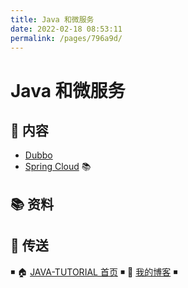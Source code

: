 ```yaml
---
title: Java 和微服务
date: 2022-02-18 08:53:11
permalink: /pages/796a9d/
---
```


# Java 和微服务

## 📖 内容

- [Dubbo](docs/04.中间件/04.微服务/dubbo.md)
- [Spring Cloud](https://github.com/dunwu/spring-cloud-tutorial) 📚

## 📚 资料

## 🚪 传送

◾ 🏠 [JAVA-TUTORIAL 首页](https://github.com/dunwu/java-tutorial) ◾ 🎯 [我的博客](https://github.com/dunwu/blog) ◾
